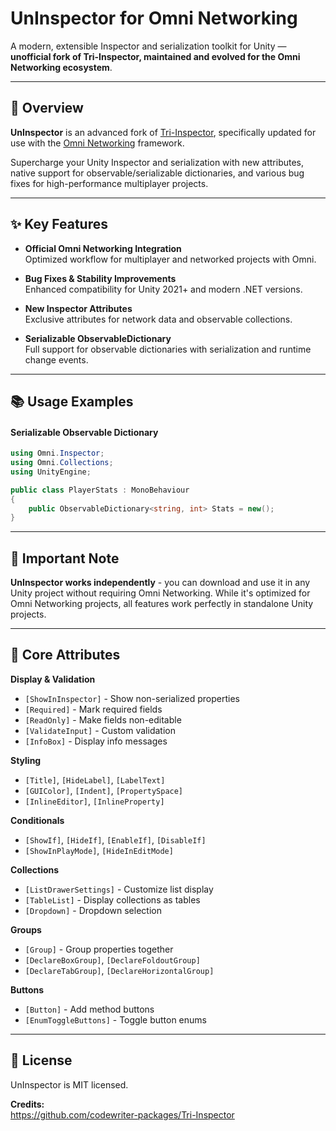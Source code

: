 # UnInspector for Omni Networking
A modern, extensible Inspector and serialization toolkit for Unity — **unofficial fork of Tri-Inspector, maintained and evolved for the Omni Networking ecosystem**.

---

## 🚀 Overview
**UnInspector** is an advanced fork of [Tri-Inspector](https://github.com/codewriter-packages/Tri-Inspector), specifically updated for use with the [Omni Networking](https://github.com/RuanCardoso/Omni-Networking-for-Unity) framework.

Supercharge your Unity Inspector and serialization with new attributes, native support for observable/serializable dictionaries, and various bug fixes for high-performance multiplayer projects.

---

## ✨ Key Features
- **Official Omni Networking Integration**  
  Optimized workflow for multiplayer and networked projects with Omni.

- **Bug Fixes & Stability Improvements**  
  Enhanced compatibility for Unity 2021+ and modern .NET versions.

- **New Inspector Attributes**  
  Exclusive attributes for network data and observable collections.

- **Serializable ObservableDictionary**  
  Full support for observable dictionaries with serialization and runtime change events.

---

## 📚 Usage Examples
#### Serializable Observable Dictionary
```csharp
using Omni.Inspector;
using Omni.Collections;
using UnityEngine;

public class PlayerStats : MonoBehaviour
{
    public ObservableDictionary<string, int> Stats = new();
}
```

---

## 📝 Important Note
**UnInspector works independently** - you can download and use it in any Unity project without requiring Omni Networking. While it's optimized for Omni Networking projects, all features work perfectly in standalone Unity projects.

---

## 🔧 Core Attributes

**Display & Validation**
- `[ShowInInspector]` - Show non-serialized properties
- `[Required]` - Mark required fields  
- `[ReadOnly]` - Make fields non-editable
- `[ValidateInput]` - Custom validation
- `[InfoBox]` - Display info messages

**Styling**
- `[Title]`, `[HideLabel]`, `[LabelText]`
- `[GUIColor]`, `[Indent]`, `[PropertySpace]`
- `[InlineEditor]`, `[InlineProperty]`

**Conditionals**
- `[ShowIf]`, `[HideIf]`, `[EnableIf]`, `[DisableIf]`
- `[ShowInPlayMode]`, `[HideInEditMode]`

**Collections**
- `[ListDrawerSettings]` - Customize list display
- `[TableList]` - Display collections as tables
- `[Dropdown]` - Dropdown selection

**Groups**
- `[Group]` - Group properties together
- `[DeclareBoxGroup]`, `[DeclareFoldoutGroup]`
- `[DeclareTabGroup]`, `[DeclareHorizontalGroup]`

**Buttons**
- `[Button]` - Add method buttons
- `[EnumToggleButtons]` - Toggle button enums

---

## 📄 License
UnInspector is MIT licensed.

**Credits:**  
https://github.com/codewriter-packages/Tri-Inspector
